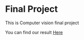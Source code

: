 # Final Project
This is Computer vision final project  

You can find our result [Here](https://drive.google.com/drive/u/0/folders/1NKrS6Oe6earzc-MjanpNeZ-J61zeDAt5)
